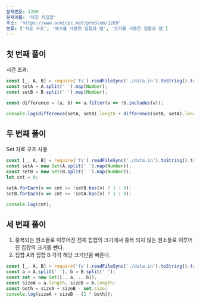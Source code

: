 ```yaml
---
문제번호: 1269
문제이름: '대칭 차집합'
주소: 'https://www.acmicpc.net/problem/1269'
분류: ['자료 구조', '해시를 사용한 집합과 맵', '트리를 사용한 집합과 맵']
---
```


## 첫 번째 풀이

시간 초과.

```js
const [_, A, B] = require('fs').readFileSync('./data.in').toString().trim().split('\n');
const setA = A.split(' ').map(Number);
const setB = B.split(' ').map(Number);

const difference = (a, b) => a.filter(v => !b.includes(v));

console.log(difference(setA, setB).length + difference(setB, setA).length)
```

## 두 번째 풀이

Set 자료 구조 사용

```js
const [_, A, B] = require('fs').readFileSync('./data.in').toString().trim().split('\n');
const setA = new Set(A.split(' ').map(Number));
const setB = new Set(B.split(' ').map(Number));
let cnt = 0;

setA.forEach(v => cnt += !setB.has(v) ? 1 : 0);
setB.forEach(v => cnt += !setA.has(v) ? 1 : 0);

console.log(cnt);
```

## 세 번째 풀이

1. 중복되는 원소들로 이루어진 전체 집합의 크기에서 중복 되지 않는 원소들로 이루어진 집합의 크기를 뺀다.
2. 집합 A와 집합 B 각각 해당 크기만큼 빼준다.

```js
const [_, A, B] = require('fs').readFileSync('./data.in').toString().trim().split('\n');
const a = A.split(' '), b = B.split(' ');
const set = new Set([...a, ...b]);
const sizeA = a.length, sizeB = b.length;
const both = sizeA + sizeB - set.size;
console.log(sizeA + sizeB - (2 * both));
```